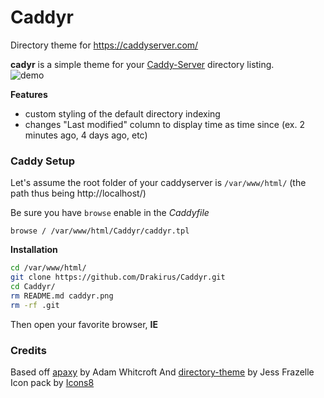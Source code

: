 # Caddyr
Directory theme for https://caddyserver.com/

**cadyr** is a simple theme for your [Caddy-Server](https://caddyserver.com/) directory listing.  
![demo](https://github.com/Drakirus/Caddyr/blob/master/caddyr.png)

 **Features**

- custom styling of the default directory indexing
- changes "Last modified" column to display time as time since (ex. 2 minutes ago, 4 days ago, etc)

### Caddy Setup

Let's assume the root folder of your caddyserver is `/var/www/html/` (the path thus being http://localhost/)

Be sure you have `browse` enable in the *Caddyfile*  
```
browse / /var/www/html/Caddyr/caddyr.tpl
```

**Installation**

```bash
cd /var/www/html/
git clone https://github.com/Drakirus/Caddyr.git
cd Caddyr/
rm README.md caddyr.png
rm -rf .git
```
Then open your favorite browser, **IE**

### Credits
Based off [apaxy](https://github.com/AdamWhitcroft/Apaxy) by Adam Whitcroft 
And [directory-theme](https://github.com/jfrazelle/directory-theme) by Jess Frazelle  
Icon pack by [Icons8](https://icons8.com/)


